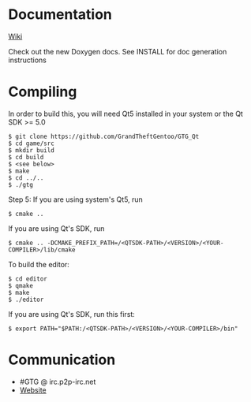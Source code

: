 Documentation
====
[Wiki](https://github.com/GrandTheftGentoo/GTG_Qt/wiki)

Check out the new Doxygen docs. See INSTALL for doc generation instructions

Compiling
=========
In order to build this, you will need Qt5 installed in your system or the Qt SDK >= 5.0
```
$ git clone https://github.com/GrandTheftGentoo/GTG_Qt
$ cd game/src
$ mkdir build
$ cd build
$ <see below>
$ make
$ cd ../..
$ ./gtg
```

Step 5:
If you are using system's Qt5, run
```
$ cmake ..
```
If you are using Qt's SDK, run
```
$ cmake .. -DCMAKE_PREFIX_PATH=/<QTSDK-PATH>/<VERSION>/<YOUR-COMPILER>/lib/cmake
```

To build the editor:
```
$ cd editor
$ qmake
$ make
$ ./editor
```

If you are using Qt's SDK, run this first:
```
$ export PATH="$PATH:/<QTSDK-PATH>/<VERSION>/<YOUR-COMPILER>/bin"
```

Communication
=============
* #GTG @ irc.p2p-irc.net
* [Website](http://gtg.installgentoo.com)
